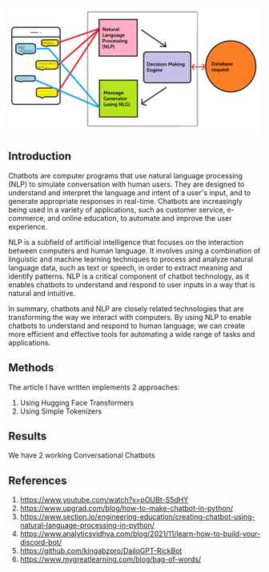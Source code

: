 ![Screenshot](chatbot.png)


## Introduction 

Chatbots are computer programs that use natural language processing (NLP) to simulate conversation with human users. They are designed to understand and interpret the language and intent of a user's input, and to generate appropriate responses in real-time. Chatbots are increasingly being used in a variety of applications, such as customer service, e-commerce, and online education, to automate and improve the user experience.

NLP is a subfield of artificial intelligence that focuses on the interaction between computers and human language. It involves using a combination of linguistic and machine learning techniques to process and analyze natural language data, such as text or speech, in order to extract meaning and identify patterns. NLP is a critical component of chatbot technology, as it enables chatbots to understand and respond to user inputs in a way that is natural and intuitive.

In summary, chatbots and NLP are closely related technologies that are transforming the way we interact with computers. By using NLP to enable chatbots to understand and respond to human language, we can create more efficient and effective tools for automating a wide range of tasks and applications.


## Methods

The article I have written implements 2 approaches:
1. Using Hugging Face Transformers
2. Using Simple Tokenizers

## Results
We have 2 working Conversational Chatbots 

## References

1. https://www.youtube.com/watch?v=pOUBt-S5dHY
2. https://www.upgrad.com/blog/how-to-make-chatbot-in-python/
3. https://www.section.io/engineering-education/creating-chatbot-using-natural-language-processing-in-python/
4. https://www.analyticsvidhya.com/blog/2021/11/learn-how-to-build-your-discord-bot/
5. https://github.com/kingabzpro/DailoGPT-RickBot
6. https://www.mygreatlearning.com/blog/bag-of-words/

